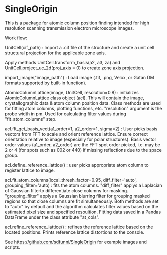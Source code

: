 # SingleOrigin

This is a package for atomic column position finding intended for high resolution scanning transmission electron microscope images.

Work flow:

UnitCell(cif_path) : Import a .cif file of the structure and create a unit cell structural projection for the applicable zone axis.

Apply methods UnitCell.transform_basis(a2, a3, za) and UnitCell.project_uc_2d(proj_axis = 0) to create zone axis projection.

import_image("image_path") : Load image (.tif, .png, Velox, or Gatan DM formats supported by built-in function). 

AtomicColumnLattice(image, UnitCell, resolution=0.8) : initializes AtomicColumnLattice class object (acl). This will contain the image, crystallographic data & atom column position data. Class methods are used for fitting atom columns, plotting functions, etc. "resolution" argument is the probe width in pm. Used for calculating filter values during "fit_atom_columns" step.

acl.fft_get_basis_vect(a1_order=1, a2_order=1, sigma=2) : User picks basis vectors from FFT to scale and orient reference lattice. Ensure correct orientation relative to image (especially for polar structures). Basis vector order values (a1_order, a2_order)  are the FFT spot order picked, i.e. may be 2 or 4 (for spots such as 002 or 440) if missing reflections due to the space group.

acl.define_reference_lattice() : user picks appropriate atom column to register lattice to image.

acl.fit_atom_columns(local_thresh_factor=0.95, diff_filter='auto', grouping_filter='auto) : fits the atom columns. "diff_filter" applys a Laplacian of Gaussian filterto differentiate close columns for masking. "grouping_filter" applys a Gaussian blurring filter for grouping masked regions so that close columns are fit simultaneously. Both methods are set to "auto" by default and the algorithm calculates filter values based on the estimated pixel size and specified resoultion. Fitting data saved in a Pandas DataFrame under the class attribute "at_cols".

acl.refine_reference_lattice() : refines the reference lattice based on the located positions. Prints reference lattice distortions to the console.

See https://github.com/sdfunni/SingleOrigin for example images and scripts.

